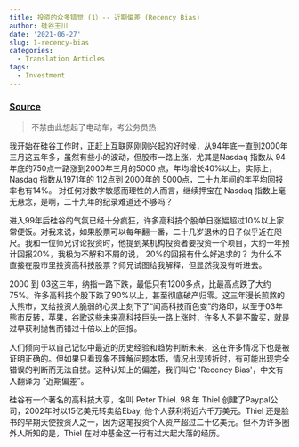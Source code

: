 ```yaml
---
title: 投资的众多错觉 (1）-- 近期偏差 (Recency Bias)
author: 硅谷王川
date: '2021-06-27'
slug: 1-recency-bias
categories:
  - Translation Articles
tags:
  - Investment
---
```


### [Source](http://blog.sina.cn/dpool/blog/s/blog_13e3cf07c0102v4vl.html)

> 不禁由此想起了电动车，考公务员热

我开始在硅谷工作时，正赶上互联网刚刚兴起的好时候，从94年底一直到2000年三月这五年多，虽然有些小的波动，但股市一路上涨，尤其是Nasdaq 指数从 94年底的750点一路涨到2000年三月的5000 点，年均增长40%以上。实际上，Nasdaq 指数从1971年的 112点到 2000年的 5000点，二十九年间的年平均回报率也有14%。 对任何对数字敏感而理性的人而言，继续押宝在 Nasdaq 指数上毫无悬念，是啊，二十九年的纪录难道还不够吗？

进入99年后硅谷的气氛已经十分疯狂，许多高科技个股单日涨幅超过10%以上家常便饭。对我来说，如果股票可以每年翻一番，二十几岁退休的日子似乎近在咫尺。我和一位师兄讨论投资时，他提到某机构投资者要投资一个项目，大约一年预计回报20%，我极为不解和不屑的说， 20%的回报有什么好追求的？ 为什么不直接在股市里投资高科技股票？师兄试图给我解释，但显然我没有听进去。


2000 到 03这三年，纳指一路下跌，最低只有1200多点，比最高点跌了大约75%。许多高科技个股下跌了90%以上，甚至彻底破产归零。这三年漫长煎熬的大熊市，又给投资人脆弱的心灵上刻下了“闻高科技而色变”的烙印，以至于03年熊市反转，苹果，谷歌这些未来高科技巨头一路上涨时，许多人不是不敢买，就是过早获利抛售而错过十倍以上的回报。


人们倾向于以自己记忆中最近的历史经验和趋势判断未来，这在许多情况下也是被证明正确的。但如果只看现象不理解问题本质，情况出现转折时，有可能出现完全错误的判断而无法自拔。这种认知上的偏差，我们叫它 'Recency Bias'，中文有人翻译为 “近期偏差”。


硅谷有一个著名的高科技大亨，名叫 Peter Thiel. 98 年 Thiel 创建了Paypal公司，2002年时以15亿美元转卖给Ebay, 他个人获利将近六千万美元。Thiel 还是脸书的早期天使投资人之一，因为这笔投资个人资产超过二十亿美元。但不为许多圈外人所知的是，Thiel 在对冲基金这一行有过大起大落的经历。